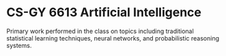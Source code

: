 #  CS-GY 6613 Artificial Intelligence
Primary work performed in the class on topics including traditional statistical learning techniques, neural networks, and probabilistic reasoning systems.

